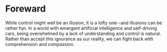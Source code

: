 # Foreward

While control might well be an illusion, it is a lofty one--and illusions can be rather fun. In a world with emergent
artificial intelligence and self-driving cars, being overwhelmed by a lack of understanding and control is natural. Rather
than accept this ignorance as our reality, we can fight back with comprehension and compassion.
